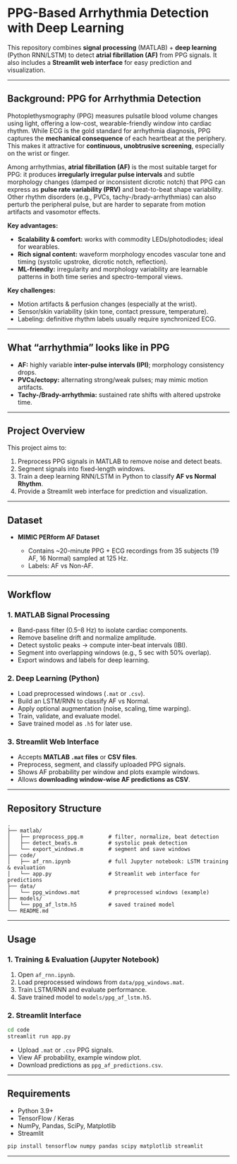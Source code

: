 # PPG-Based Arrhythmia Detection with Deep Learning

This repository combines **signal processing** (MATLAB) + **deep learning** (Python RNN/LSTM) to detect **atrial fibrillation (AF)** from PPG signals. It also includes a **Streamlit web interface** for easy prediction and visualization.

---

## Background: PPG for Arrhythmia Detection

Photoplethysmography (PPG) measures pulsatile blood volume changes using light, offering a low-cost, wearable-friendly window into cardiac rhythm. While ECG is the gold standard for arrhythmia diagnosis, PPG captures the **mechanical consequence** of each heartbeat at the periphery. This makes it attractive for **continuous, unobtrusive screening**, especially on the wrist or finger.

Among arrhythmias, **atrial fibrillation (AF)** is the most suitable target for PPG: it produces **irregularly irregular pulse intervals** and subtle morphology changes (damped or inconsistent dicrotic notch) that PPG can express as **pulse rate variability (PRV)** and beat-to-beat shape variability. Other rhythm disorders (e.g., PVCs, tachy-/brady-arrhythmias) can also perturb the peripheral pulse, but are harder to separate from motion artifacts and vasomotor effects.

**Key advantages:**

* **Scalability & comfort:** works with commodity LEDs/photodiodes; ideal for wearables.
* **Rich signal content:** waveform morphology encodes vascular tone and timing (systolic upstroke, dicrotic notch, reflection).
* **ML-friendly:** irregularity and morphology variability are learnable patterns in both time series and spectro-temporal views.

**Key challenges:**

* Motion artifacts & perfusion changes (especially at the wrist).
* Sensor/skin variability (skin tone, contact pressure, temperature).
* Labeling: definitive rhythm labels usually require synchronized ECG.

---

## What “arrhythmia” looks like in PPG

* **AF:** highly variable **inter-pulse intervals (IPI)**; morphology consistency drops.
* **PVCs/ectopy:** alternating strong/weak pulses; may mimic motion artifacts.
* **Tachy-/Brady-arrhythmia:** sustained rate shifts with altered upstroke time.

---

## Project Overview

This project aims to:

1. Preprocess PPG signals in MATLAB to remove noise and detect beats.
2. Segment signals into fixed-length windows.
3. Train a deep learning RNN/LSTM in Python to classify **AF vs Normal Rhythm**.
4. Provide a Streamlit web interface for prediction and visualization.

---

## Dataset

* **MIMIC PERform AF Dataset**

  * Contains \~20-minute PPG + ECG recordings from 35 subjects (19 AF, 16 Normal) sampled at 125 Hz.
  * Labels: AF vs Non-AF.

---

## Workflow

### 1. MATLAB Signal Processing

* Band-pass filter (0.5–8 Hz) to isolate cardiac components.
* Remove baseline drift and normalize amplitude.
* Detect systolic peaks → compute inter-beat intervals (IBI).
* Segment into overlapping windows (e.g., 5 sec with 50% overlap).
* Export windows and labels for deep learning.

### 2. Deep Learning (Python)

* Load preprocessed windows (`.mat` or `.csv`).
* Build an LSTM/RNN to classify AF vs Normal.
* Apply optional augmentation (noise, scaling, time warping).
* Train, validate, and evaluate model.
* Save trained model as `.h5` for later use.

### 3. Streamlit Web Interface

* Accepts **MATLAB `.mat` files** or **CSV files**.
* Preprocess, segment, and classify uploaded PPG signals.
* Shows AF probability per window and plots example windows.
* Allows **downloading window-wise AF predictions as CSV**.

---

## Repository Structure

```text
.
├── matlab/
│   ├── preprocess_ppg.m        # filter, normalize, beat detection
│   ├── detect_beats.m          # systolic peak detection
│   └── export_windows.m        # segment and save windows
├── code/
│   ├── af_rnn.ipynb            # full Jupyter notebook: LSTM training & evaluation
│   └── app.py                  # Streamlit web interface for predictions
├── data/
│   └── ppg_windows.mat         # preprocessed windows (example)
├── models/
│   └── ppg_af_lstm.h5          # saved trained model
└── README.md
```

---

## Usage

### 1. Training & Evaluation (Jupyter Notebook)

1. Open `af_rnn.ipynb`.
2. Load preprocessed windows from `data/ppg_windows.mat`.
3. Train LSTM/RNN and evaluate performance.
4. Save trained model to `models/ppg_af_lstm.h5`.

### 2. Streamlit Interface

```bash
cd code
streamlit run app.py
```

* Upload `.mat` or `.csv` PPG signals.
* View AF probability, example window plot.
* Download predictions as `ppg_af_predictions.csv`.

---

## Requirements

* Python 3.9+
* TensorFlow / Keras
* NumPy, Pandas, SciPy, Matplotlib
* Streamlit

```bash
pip install tensorflow numpy pandas scipy matplotlib streamlit
```

---

